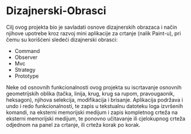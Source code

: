 # Dizajnerski-Obrasci
Cilj ovog projekta bio je savladati osnove dizajnerskih obrazaca i način njihove upotrebe kroz razvoj mini aplikacije za crtanje (nalik Paint-u), 
pri čemu su korišćeni sledeći dizajnerski obrasci:
- Command
- Observer
- Mvc
- Strategy
- Prototype

Neke od osnovnih funkcionalnosti ovog projekta su iscrtavanje osnovnih geometrijskih oblika (tačka, linija, krug, krug sa rupom, pravougaonik, heksagon),
njihova selekcija, modifikacija i brisanje. Aplikacija podržava i undo i redo funkcionalnosti, te zapis u tekstualnu datoteku loga izvršenih komandi,
na eksterni memorijski medijum i zapis kompletnog crteža na eksterni memorijski medijum, te ponovno učitavanje ili cjelokupnog crteža odjednom na panel za crtanje, ili crteža korak po korak.
